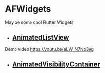 # AFWidgets
May be some cool Flutter Widgets



- ## [AnimatedListView](./animated_listview)

Demo video 
https://youtu.be/eLW_N7No3og


- ## [AnimatedVisibilityContainer](./animated_visibility_container)
